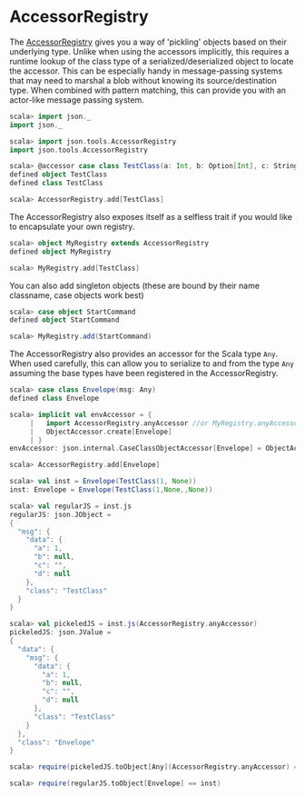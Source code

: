 AccessorRegistry
================

The [AccessorRegistry](http://mediamath.github.io/scala-json/doc/index.html#json.tools.AccessorRegistry)
gives you a way of 'pickling' objects based on their underlying type. Unlike when
using the accessors implicitly, this requires a runtime lookup of the class type of a serialized/deserialized object to
locate the accessor. This can be especially handy in message-passing systems that may need to marshal
a blob without knowing its source/destination type. When combined with pattern matching, this can provide you
with an actor-like message passing system.

```scala
scala> import json._
import json._

scala> import json.tools.AccessorRegistry
import json.tools.AccessorRegistry

scala> @accessor case class TestClass(a: Int, b: Option[Int], c: String = "", d: Option[Int] = None)
defined object TestClass
defined class TestClass

scala> AccessorRegistry.add[TestClass]
```

The AccessorRegistry also exposes itself as a selfless trait if you would like to encapsulate your own registry.

```scala
scala> object MyRegistry extends AccessorRegistry
defined object MyRegistry

scala> MyRegistry.add[TestClass]
```

You can also add singleton objects (these are bound by their name classname, case objects work best)

```scala
scala> case object StartCommand
defined object StartCommand

scala> MyRegistry.add(StartCommand)
```

The AccessorRegistry also provides an accessor for the Scala
type ```Any```. When used carefully, this can allow you to serialize to and from the type ```Any``` assuming
the base types have been registered in the AccessorRegistry.

```scala
scala> case class Envelope(msg: Any)
defined class Envelope

scala> implicit val envAccessor = {
     |   import AccessorRegistry.anyAccessor //or MyRegistry.anyAccessor if using your own registry
     |   ObjectAccessor.create[Envelope]
     | }
envAccessor: json.internal.CaseClassObjectAccessor[Envelope] = ObjectAccessor[Envelope]

scala> AccessorRegistry.add[Envelope]

scala> val inst = Envelope(TestClass(1, None))
inst: Envelope = Envelope(TestClass(1,None,,None))

scala> val regularJS = inst.js
regularJS: json.JObject =
{
  "msg": {
    "data": {
      "a": 1,
      "b": null,
      "c": "",
      "d": null
    },
    "class": "TestClass"
  }
}

scala> val pickeledJS = inst.js(AccessorRegistry.anyAccessor)
pickeledJS: json.JValue =
{
  "data": {
    "msg": {
      "data": {
        "a": 1,
        "b": null,
        "c": "",
        "d": null
      },
      "class": "TestClass"
    }
  },
  "class": "Envelope"
}

scala> require(pickeledJS.toObject[Any](AccessorRegistry.anyAccessor) == inst)

scala> require(regularJS.toObject[Envelope] == inst)
```

